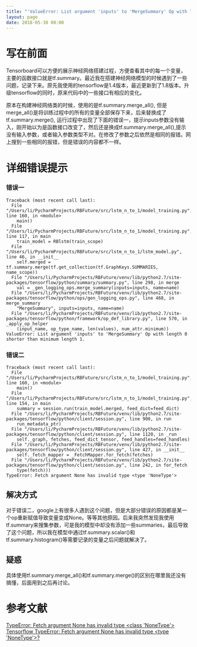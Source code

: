 ```yaml
---
title: "'ValueError: List argument 'inputs' to 'MergeSummary' Op with length 0 shorter than minimum length 1' and 'Fetch argument None has invalid type <type 'NoneType'>' "
layout: page
date: 2018-05-30 00:00
---
```


# 写在前面
Tensorboard可以方便的展示神经网络搭建过程，方便查看其中的每一个变量，主要的函数接口就是tf.summary。最近我在搭建神经网络模型的时候遇到了一些问题，记录下来。原先我使用的tensorflow是1.4版本，最近更新到了1.8版本。升级tensorflow的同时，原来代码中的一些接口有相应的变化。

原本在构建神经网络类的时候，使用的是tf.summary.merge_all(), 但是merge_all()是将训练过程中的所有的变量全部保存下来，后来替换成了tf.summary.merge(), 运行过程中出现了下面的错误一，提示inputs参数没有输入，刚开始以为是函数接口改变了，然后还是换成tf.summary.merge_all(),提示没有输入参数，或者输入参数类型不对。在修改了参数之后依然是相同的报错。网上搜到一些相同的报错，但是错误的内容都不一样。
# 详细错误提示
### 错误一
```
Traceback (most recent call last):
  File "/Users/li/PycharmProjects/RBFuture/src/lstm_n_to_1/model_training.py", line 160, in <module>
    main()
  File "/Users/li/PycharmProjects/RBFuture/src/lstm_n_to_1/model_training.py", line 117, in main
    train_model = RBlstm(train_scope)
  File "/Users/li/PycharmProjects/RBFuture/src/lstm_n_to_1/lstm_model.py", line 46, in __init__
    self.merged = tf.summary.merge(tf.get_collection(tf.GraphKeys.SUMMARIES, name_scope))
  File "/Users/li/PycharmProjects/RBFuture/venv/lib/python2.7/site-packages/tensorflow/python/summary/summary.py", line 298, in merge
    val = _gen_logging_ops.merge_summary(inputs=inputs, name=name)
  File "/Users/li/PycharmProjects/RBFuture/venv/lib/python2.7/site-packages/tensorflow/python/ops/gen_logging_ops.py", line 468, in merge_summary
    "MergeSummary", inputs=inputs, name=name)
  File "/Users/li/PycharmProjects/RBFuture/venv/lib/python2.7/site-packages/tensorflow/python/framework/op_def_library.py", line 570, in _apply_op_helper
    (input_name, op_type_name, len(values), num_attr.minimum))
ValueError: List argument 'inputs' to 'MergeSummary' Op with length 0 shorter than minimum length 1.
```
### 错误二
```
Traceback (most recent call last):
  File "/Users/li/PycharmProjects/RBFuture/src/lstm_n_to_1/model_training.py", line 160, in <module>
    main()
  File "/Users/li/PycharmProjects/RBFuture/src/lstm_n_to_1/model_training.py", line 154, in main
    summary = session.run(train_model.merged, feed_dict=feed_dict)
  File "/Users/li/PycharmProjects/RBFuture/venv/lib/python2.7/site-packages/tensorflow/python/client/session.py", line 900, in run
    run_metadata_ptr)
  File "/Users/li/PycharmProjects/RBFuture/venv/lib/python2.7/site-packages/tensorflow/python/client/session.py", line 1120, in _run
    self._graph, fetches, feed_dict_tensor, feed_handles=feed_handles)
  File "/Users/li/PycharmProjects/RBFuture/venv/lib/python2.7/site-packages/tensorflow/python/client/session.py", line 427, in __init__
    self._fetch_mapper = _FetchMapper.for_fetch(fetches)
  File "/Users/li/PycharmProjects/RBFuture/venv/lib/python2.7/site-packages/tensorflow/python/client/session.py", line 242, in for_fetch
    type(fetch)))
TypeError: Fetch argument None has invalid type <type 'NoneType'>
```

## 解决方式
对于错误二，google上有很多人遇到这个问题，但是大部分错误的原因都是某一个op重新赋值导致变量变成None。等等其他原因。后来我突然发现我使用tf.summary来搜集参数，可是我的模型中却没有添加一些summaries，最后导致了这个问题，所以我在模型中通过tf.summary.scalar()和tf.summary.histogram()等需要记录的变量之后问题就解决了。

## 疑惑
具体使用tf.summary.merge_all()和tf.summary.merge()的区别在哪里我还没有搞懂，后面用到之后再讨论。

# 参考文献
[TypeError: Fetch argument None has invalid type <class 'NoneType'> ](https://github.com/RobRomijnders/LSTM_tsc/issues/3)
[Tensorflow TypeError: Fetch argument None has invalid type <type 'NoneType'>?](https://stackoverflow.com/questions/39114832/tensorflow-typeerror-fetch-argument-none-has-invalid-type-type-nonetype)